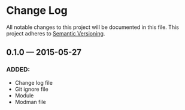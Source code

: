 # Change Log
All notable changes to this project will be documented in this file. This project adheres to [Semantic Versioning](http://semver.org/).

## 0.1.0 — 2015-05-27
### ADDED:
- Change log file
- Git ignore file
- Module
- Modman file